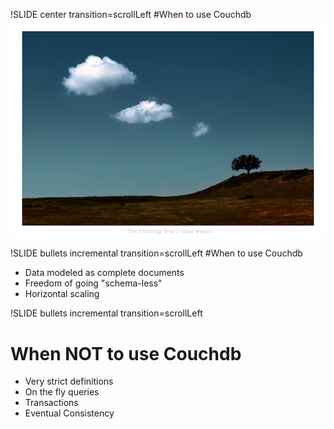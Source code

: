 !SLIDE center transition=scrollLeft
#When to use Couchdb
![thinking](thinking.jpg)

!SLIDE bullets incremental transition=scrollLeft
#When to use Couchdb
* Data modeled as complete documents
* Freedom of going "schema-less"
* Horizontal scaling

!SLIDE bullets incremental transition=scrollLeft
# When NOT to use Couchdb
* Very strict definitions
* On the fly queries
* Transactions
* Eventual Consistency


